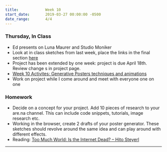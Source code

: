 ```yaml
---
title:            Week 10
start_date:       2019-03-27 00:00:00 -0500
date_range:       4/4
---
```


### Thursday, In Class

- Ed presents on Luna Maurer and Studio Moniker
- Look at in class sketches from last week, place the links in the final section [here](https://paper.dropbox.com/doc/Place-your-share-url-here--AaKNsgzbEeKBZ3sP~z5LM3suAQ-YMRz67pmBwKMjO8YCt7Z4)
- Project has been extended by one week: project is due April 18th. Review change s in project page.
- [Week 10 Activites: Generative Posters techniques and animations](https://paper.dropbox.com/doc/Week-10-Generative-Design-Processes--Aal5kRuPqfefu4DhP_ayizl6AQ-C7DvQEIEUDoSTOqAa3iKJ)
- Work on project while I come around and meet with everyone one on one

### Homework
- Decide on a concept for your project. Add 10 pieces of research to your are.na channel. This can include code snippets, tutorials, image research etc.
- Working in the browser, create 2 drafts of your poster generator. These sketches should revolve around the same idea and can play around with different effects.
- Reading: [Too Much World: Is the Internet Dead? – Hito Steyerl](https://www.e-flux.com/journal/49/60004/too-much-world-is-the-internet-dead/)

---
